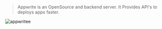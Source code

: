 > Appwrite is an OpenSource and backend server. It Provides API's to deploys apps faster.

 ![appwritee](https://user-images.githubusercontent.com/114099821/221368121-c105657d-ecf5-4060-a151-6806465fe769.png)
